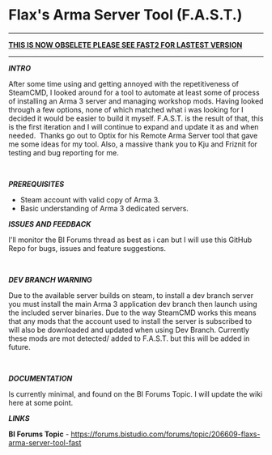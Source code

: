 # Flax's Arma Server Tool (F.A.S.T.)


***
**[THIS IS NOW OBSELETE PLEASE SEE FAST2 FOR LASTEST VERSION](https://github.com/alec-hs/Flaxs-Arma-Server-Tool-2)**

***





**_INTRO_**

After some time using and getting annoyed with the repetitiveness of SteamCMD, I looked around for a tool to automate at least some of process of installing an Arma 3 server and managing workshop mods. Having looked through a few options, none of which matched what i was looking for I decided it would be easier to build it myself. F.A.S.T. is the result of that, this is the first iteration and I will continue to expand and update it as and when needed.  Thanks go out to Optix for his Remote Arma Server tool that gave me some ideas for my tool. Also, a massive thank you to Kju and Friznit for testing and bug reporting for me.

 

**_PREREQUISITES_**

- Steam account with valid copy of Arma 3.
- Basic understanding of Arma 3 dedicated servers.

_**ISSUES AND FEEDBACK**_

I'll monitor the BI Forums thread as best as i can but I will use this GitHub Repo for bugs, issues and feature suggestions.   

 

_**DEV BRANCH WARNING**_

Due to the available server builds on steam, to install a dev branch server you must install the main Arma 3 application dev branch then launch using the included server binaries. Due to the way SteamCMD works this means that any mods that the account used to install the server is subscribed to will also be downloaded and updated when using Dev Branch. Currently these mods are mot detected/ added to F.A.S.T. but this will be added in future.

          

_**DOCUMENTATION**_

Is currently minimal, and found on the BI Forums Topic. I will update the wiki here at some point.  
  
_**LINKS**_

**BI Forums Topic** - https://forums.bistudio.com/forums/topic/206609-flaxs-arma-server-tool-fast
